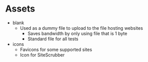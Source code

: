 # Assets

- blank
    - Used as a dummy file to upload to the file hosting websites
        - Saves bandwidth by only using file that is 1 byte
        - Standard file for all tests
- icons
    - Favicons for some supported sites
    - Icon for SiteScrubber